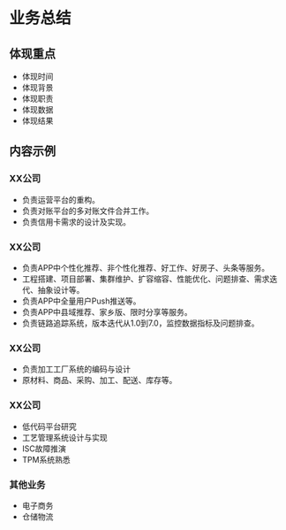 # 业务总结

## 体现重点

* 体现时间
* 体现背景
* 体现职责
* 体现数据
* 体现结果

## 内容示例
### XX公司
* 负责运营平台的重构。
* 负责对账平台的多对账文件合并工作。
* 负责信用卡需求的设计及实现。

### XX公司
* 负责APP中个性化推荐、非个性化推荐、好工作、好房子、头条等服务。
* 工程搭建、项目部署、集群维护、扩容缩容、性能优化、问题排查、需求迭代、抽象设计等。
* 负责APP中全量用户Push推送等。
* 负责APP中县域推荐、家乡版、限时分享等服务。
* 负责链路追踪系统，版本迭代从1.0到7.0，监控数据指标及问题排查。

### XX公司
* 负责加工工厂系统的编码与设计
* 原材料、商品、采购、加工、配送、库存等。

### XX公司
* 低代码平台研究
* 工艺管理系统设计与实现
* ISC故障推演
* TPM系统熟悉

### 其他业务
* 电子商务
* 仓储物流





